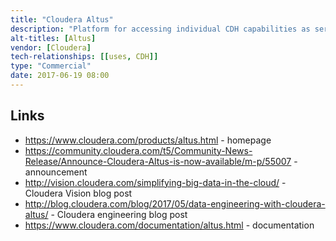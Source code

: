 ```yaml
---
title: "Cloudera Altus"
description: "Platform for accessing individual CDH capabilities as services, with the first capabilities supported being the execution of Spark, MapReduce or Hive (over MapReduce or Spark) jobs using managed CDH clusters on AWS cloud infrastructure over data in Amazon S3.  Jobs run on clusters within a defined AWS environment, which can be transient (created and terminated on demand) or persistent, with each cluster supporting one service type (Hive, Spark, MapReduce) with a fixed node count.  Jobs can then be queued individually or in batch for execution against an existing cluster or against a dynamically created cluster, with jobs specified either by uploading a JAR to S3 (for Spark or MapReduce) or via a Hive script (either directly uploaded or uploaded to S3), and the ability to either halt or continue the queue on job failure.  Supports access to clusters via SSH, read only access to Cloudera Manager, a SOCKS proxy to cluster web UIs (including the CM admin console, YARN history server and Spark history server), and access to server and workload logs (including the ability to write these to S3 for access after clusters have been terminated).  All AWS nodes managed by Altus are tagged with the cluster name and node role (master, worker or Cloudera Manager) and bootstrap scripts can be specified for execution on nodes after cluster startup.  Supports a web based UI and (Python) CLI, with full user authentication and role based access management, and integration with AWS security.  Stated plan is to expand support to other cloud service providers (for example Azure and Google Cloud), and other CDH services (for example Data Science workloads).  Launched in May 2017, with per node / per hour pricing."
alt-titles: [Altus]
vendor: [Cloudera]
tech-relationships: [[uses, CDH]]
type: "Commercial"
date: 2017-06-19 08:00
---
```

## Links

* <https://www.cloudera.com/products/altus.html> - homepage
* <https://community.cloudera.com/t5/Community-News-Release/Announce-Cloudera-Altus-is-now-available/m-p/55007> - announcement
* <http://vision.cloudera.com/simplifying-big-data-in-the-cloud/> - Cloudera Vision blog post
* <http://blog.cloudera.com/blog/2017/05/data-engineering-with-cloudera-altus/> - Cloudera engineering blog post
* <https://www.cloudera.com/documentation/altus.html> - documentation
